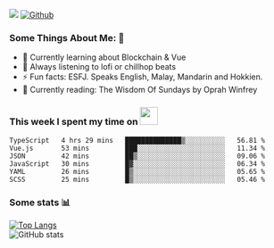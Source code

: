 ![](https://visitor-badge.laobi.icu/badge?page_id=seanho96.seanho96)
[![Github](https://img.shields.io/github/followers/seanho96?label=Follow&style=social)](https://github.com/seanho96)

### Some Things About Me: 👋
- 🌱 Currently learning about Blockchain & Vue
- :musical_note: Always listening to lofi or chillhop beats
- :zap: Fun facts: ESFJ. Speaks English, Malay, Mandarin and Hokkien.
- :book: Currently reading: The Wisdom Of Sundays by Oprah Winfrey

### This week I spent my time on <img src="https://media.giphy.com/media/SvQzkTQb3ZwKcj1QTO/giphy.gif" width="32">

<!--START_SECTION:waka-->

```text
TypeScript   4 hrs 29 mins   ██████████████▒░░░░░░░░░░   56.81 %
Vue.js       53 mins         ███░░░░░░░░░░░░░░░░░░░░░░   11.34 %
JSON         42 mins         ██▒░░░░░░░░░░░░░░░░░░░░░░   09.06 %
JavaScript   30 mins         █▓░░░░░░░░░░░░░░░░░░░░░░░   06.34 %
YAML         26 mins         █▒░░░░░░░░░░░░░░░░░░░░░░░   05.65 %
SCSS         25 mins         █▒░░░░░░░░░░░░░░░░░░░░░░░   05.46 %
```

<!--END_SECTION:waka-->

### Some stats 📊

[![Top Langs](https://github-readme-stats.vercel.app/api/top-langs/?username=seanho96&layout=compact&theme=graywhite)](https://github.com/anuraghazra/github-readme-stats)
<br/>
![GitHub stats](https://github-readme-stats.vercel.app/api?username=seanho96&show_icons=true&theme=graywhite)

